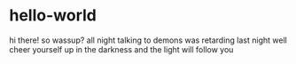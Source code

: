 # hello-world
hi there!
so wassup?
all night talking to demons was retarding last night
well cheer yourself up in the darkness and the light will follow you
